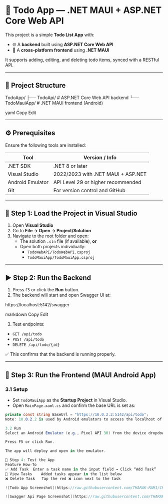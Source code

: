 # 📝 Todo App — .NET MAUI + ASP.NET Core Web API

This project is a simple **Todo List App** with:

- 🌐 A **backend** built using **ASP.NET Core Web API**
- 📱 A **cross-platform frontend** using **.NET MAUI**

It supports adding, editing, and deleting todo items, synced with a RESTful API.

---

## 📁 Project Structure

TodoApp/
├── TodoApi/ # ASP.NET Core Web API backend
└── TodoMauiApp/ # .NET MAUI frontend (Android)

yaml
Copy
Edit

---

## ⚙️ Prerequisites

Ensure the following tools are installed:

| Tool              | Version / Info                         |
|-------------------|----------------------------------------|
| .NET SDK          | .NET 8 or later                        |
| Visual Studio     | 2022/2023 with .NET MAUI + ASP.NET     |
| Android Emulator  | API Level 29 or higher recommended     |
| Git               | For version control and GitHub         |

---

## 🧪 Step 1: Load the Project in Visual Studio

1. Open **Visual Studio**
2. Go to **File → Open → Project/Solution**
3. Navigate to the root folder and open:
   - The solution `.sln` file (if available), **or**
   - Open both projects individually:
     - `TodoWebAPI/TodoWebAPI.csproj`
     - `TodoMauiApp/TodoMauiApp.csproj`

---

## ▶️ Step 2: Run the Backend

1. Press `F5` or click the **Run** button.
2. The backend will start and open Swagger UI at:

https://localhost:5142/swagger

markdown
Copy
Edit

3. Test endpoints:
- `GET /api/todo`
- `POST /api/todo`
- `DELETE /api/todo/{id}`

✅ This confirms that the backend is running properly.

---

## 📱 Step 3: Run the Frontend (MAUI Android App)

### 3.1 Setup

- Set `TodoMauiApp` as the **Startup Project** in Visual Studio.
- Open `MainPage.xaml.cs` and confirm the base URL is set as:

```csharp
private const string BaseUrl = "https://10.0.2.2:5142/api/todo";
Note: 10.0.2.2 is used by Android emulators to access the localhost of the development machine.

3.2 Run
Select an Android Emulator (e.g., Pixel API 30) from the device dropdown.

Press F5 or click Run.

The app will deploy and open in the emulator.

🧪 Step 4: Test the App
Feature	How-To
✅ Add Task	Enter a task name in the input field → Click “Add Task”
📃 View Tasks	Added tasks appear in the list below
❌ Delete Task	Tap the red ❌ icon next to the task

![Todo App Screenshot](https://raw.githubusercontent.com/THARAK-RAM1/CRUD_App/master/app.png)

![Swagger Api Page Screenshot](https://raw.githubusercontent.com/THARAK-RAM1/CRUD_App/master/swagger.png)

